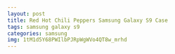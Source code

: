 ```yaml
---
layout: post
title: Red Hot Chili Peppers Samsung Galaxy S9 Case
tags: samsung galaxy s9
categories: samsung
img: 1tM1d5Y68PWIlbPJRpWgWVo4QT8w_mrhd
---
```

